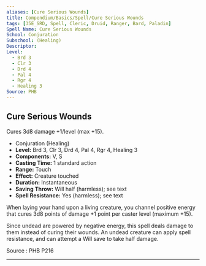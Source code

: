 ```yaml
---
aliases: [Cure Serious Wounds]
title: Compendium/Basics/Spell/Cure Serious Wounds
tags: [35E_SRD, Spell, Cleric, Druid, Ranger, Bard, Paladin]
Spell Name: Cure Serious Wounds
School: Conjuration
Subschool: (Healing)
Descriptor: 
Level:
  - Brd 3
  - Clr 3
  - Drd 4
  - Pal 4
  - Rgr 4
  - Healing 3
Source: PHB
---
```



## Cure Serious Wounds

Cures 3d8 damage +1/level (max +15).

*   Conjuration (Healing)
*   **Level:** Brd 3, Clr 3, Drd 4, Pal 4, Rgr 4, Healing 3
*   **Components:** V, S
*   **Casting Time:** 1 standard action
*   **Range:** Touch
*   **Effect:** Creature touched
*   **Duration:** Instantaneous
*   **Saving Throw:** Will half (harmless); see text
*   **Spell Resistance:** Yes (harmless); see text

<p>When laying your hand upon a living creature, you channel positive energy that cures 3d8 points of damage +1 point per caster level (maximum +15).</p><p>Since undead are powered by negative energy, this spell deals damage to them instead of curing their wounds. An undead creature can apply spell resistance, and can attempt a Will save to take half damage.</p>

Source : PHB P216

---
